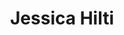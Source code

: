 ---
title: "Jessica Hilti"
draft: false
type: team
# post image
image: "images/about-us/team/jessica-hilti.png"
# meta description
description: ""
weight: 2
email: "jessica.hilti@ost.ch"
function: 
  - "Teamleader"
  - "Network Engineer"
fieldOfActivity: 
  - "Software Defined Networking (Cisco DNA)"
  - "General projects in the area of networking"
  - "Network automation with Python"
  - "DevOps"
  - "ChatOps"
  - "Assistant for courses 'Computer Networks 1 & 2' and 'Cloud Infrastructure'"
---